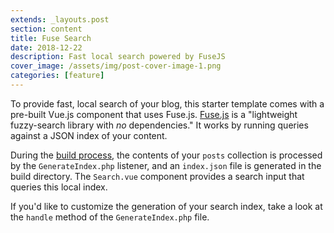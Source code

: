 ```yaml
---
extends: _layouts.post
section: content
title: Fuse Search
date: 2018-12-22
description: Fast local search powered by FuseJS
cover_image: /assets/img/post-cover-image-1.png
categories: [feature]
---
```


To provide fast, local search of your blog, this starter template comes with a pre-built Vue.js component that uses Fuse.js. [Fuse.js](http://fusejs.io/) is a "lightweight fuzzy-search library with _no_ dependencies." It works by running queries against a JSON index of your content.

During the [build process](http://jigsaw.tighten.co/docs/building-and-previewing/), the contents of your `posts` collection is processed by the `GenerateIndex.php` listener, and an `index.json` file is generated in the build directory. The `Search.vue` component provides a search input that queries this local index.

If you'd like to customize the generation of your search index, take a look at the `handle` method of the `GenerateIndex.php` file.

